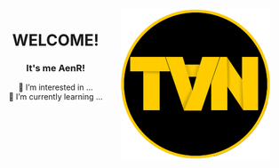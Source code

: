 <a href="#">
<img align="right" height="270px" alt="AenR" src="./logo.png" /> 
</a>

<h1 align="center">WELCOME!</h1>

<div align="center">
<h3 align="center">It's me AenR!</h3>
<div>
  👀 I’m interested in ...<br>
  🌱 I’m currently learning ...
</div>
  
</div>
